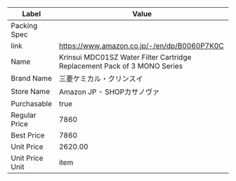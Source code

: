 | Label           | Value                                                                    |
| --------------- | ------------------------------------------------------------------------ |
| Packing Spec    |                                                                          |
| link            | https://www.amazon.co.jp/-/en/dp/B0060P7K0C                              |
| Name            | Krinsui MDC01SZ Water Filter Cartridge Replacement Pack of 3 MONO Series |
| Brand Name      | 三菱ケミカル・クリンスイ                                                             |
| Store Name      | Amazon JP - SHOPカサノヴァ                                                    |
| Purchasable     | true                                                                     |
| Regular Price   | 7860                                                                     |
| Best Price      | 7860                                                                     |
| Unit Price      | 2620.00                                                                  |
| Unit Price Unit | item                                                                     |
